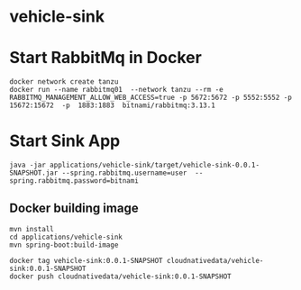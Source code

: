 # vehicle-sink

# Start RabbitMq in Docker


```shell
docker network create tanzu
docker run --name rabbitmq01  --network tanzu --rm -e RABBITMQ_MANAGEMENT_ALLOW_WEB_ACCESS=true -p 5672:5672 -p 5552:5552 -p 15672:15672  -p  1883:1883  bitnami/rabbitmq:3.13.1 
```


# Start Sink App


```shell
java -jar applications/vehicle-sink/target/vehicle-sink-0.0.1-SNAPSHOT.jar --spring.rabbitmq.username=user  --spring.rabbitmq.password=bitnami
```



## Docker building image

```shell
mvn install
cd applications/vehicle-sink
mvn spring-boot:build-image
```

```shell
docker tag vehicle-sink:0.0.1-SNAPSHOT cloudnativedata/vehicle-sink:0.0.1-SNAPSHOT
docker push cloudnativedata/vehicle-sink:0.0.1-SNAPSHOT
```